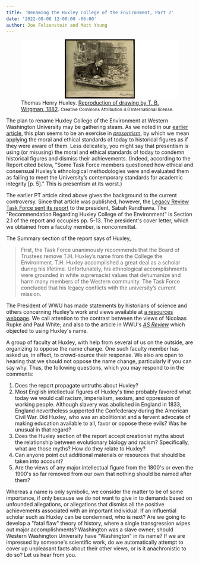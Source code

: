```yaml
---
title: 'Denaming the Huxley College of the Environment, Part 2'
date: '2022-08-08 12:00:00 -06:00'
author: Joe Felsenstein and Matt Young
---
```



<figure>
<img src="/uploads/2021/Huxley1882.png" alt="T.H. Huxley"/>
<figcaption>Thomas Henry Huxley. <a href="https://wellcomecollection.org/works/bdcm4asr">Reproduction of drawing by T. B. Wirgman, 1882</a>. <small>Creative Commons Attribution 4.0 International license.</small>
</figcaption>
</figure>


The plan to rename Huxley College of the Environment at Western Washington University may be gathering steam. As we noted in our <a href="https://pandasthumb.org/archives/2021/05/canceling-huxley">earlier article</a>, this plan seems to be an exercise in <a href="https://en.wikipedia.org/wiki/Presentism_(literary_and_historical_analysis)"><em>presentism</em></a>, by which we mean applying the moral and ethical standards of today to historical figures as if they were aware of them. Less delicately, you might say that presentism is using (or misusing) the moral and ethical standards of today to condemn historical figures and dismiss their achievements. (Indeed, according to the Report cited below, "Some Task Force members questioned how ethical and consensual Huxley’s ethnological methodologies were and evaluated them as failing to meet the University’s contemporary standards for academic integrity [p. 5]." This is presentism at its worst.)

The earlier PT article cited above gives the background to the current controversy. Since that article was published, however, the <a href="https://president.wwu.edu/files/2021-07/LRTF%20Report%20and%20Recommendations_June%202021.pdf">Legacy Review Task Force sent its report</a> to the president, Sabah Randhawa. The "Recommendation Regarding Huxley College of the Environment" is Section 2.1 of the report and occupies pp. 5-13. The president's cover letter, which we obtained from a faculty member, is noncommittal.

The Summary section of the report says of Huxley,

<!--more-->

<blockquote>First, the Task Force unanimously recommends that the Board of Trustees remove T.H. Huxley’s name from the College the Environment. T.H. Huxley accomplished a great deal as a scholar during his lifetime. Unfortunately, his ethnological accomplishments were grounded in white supremacist values that dehumanize and harm many members of the Western community. The Task Force concluded that his legacy conflicts with the university’s current mission.</blockquote>

The President of WWU has made statements by historians of science and others concerning Huxley's work and views available at [a resources webpage](https://president.wwu.edu/research-and-resources).  We call attention to the contrast between the views of Nicolaas Rupke and
Paul White; and also to the article in WWU's [*AS Review*](https://asreview.org/2021/01/22/thomas-huxley-once-respected-now-rejected/) which objected to using Huxley's name.

A group of faculty at Huxley, with help from several of us on the outside, are organizing to oppose the name change. One such faculty member has asked us, in effect, to crowd-source their response. We also are open to hearing that we should not oppose the name change, particularly if you can say why.  Thus, the following questions, which you may respond to in the comments:

<ol><li>Does the report propagate untruths about Huxley?</li>
<li>Most English intellectual figures of Huxley's time probably favored what today we would call racism, imperialism, sexism, and oppression of working people. Although slavery was abolished in England in 1833, England nevertheless supported the Confederacy during the American Civil War. Did Huxley, who was an abolitionist and a fervent advocate of making education available to all, favor or oppose these evils? Was he unusual in that regard? </li>
<li>Does the Huxley section of the report accept creationist myths about the relationship between evolutionary biology and racism? Specifically, what are those myths? How do they relate to Huxley?</li>
<li>Can anyone point out additional materials or resources that should be taken into account?</li>
<li>Are the views of any major intellectual figure from the 1800's or even the 1900's so far removed from our own that nothing should be named after them?</li>
</ol>

Whereas a name is only symbolic, we consider the matter to be of some importance, if only because we do not want to give in to demands based on unfounded allegations, or allegations that dismiss all the positive achievements associated with an important individual. If an influential scholar such as Huxley can be condemned, who is next? Are we going to develop a "fatal flaw" theory of history, where a single transgression wipes out major accomplishments? Washington was a slave owner; should Western Washington University have "Washington" in its name?  If we are impressed by someone's scientific work, do we automatically attempt to cover up unpleasant facts about their other views, or is it anachronistic to do so? Let us hear from you.
